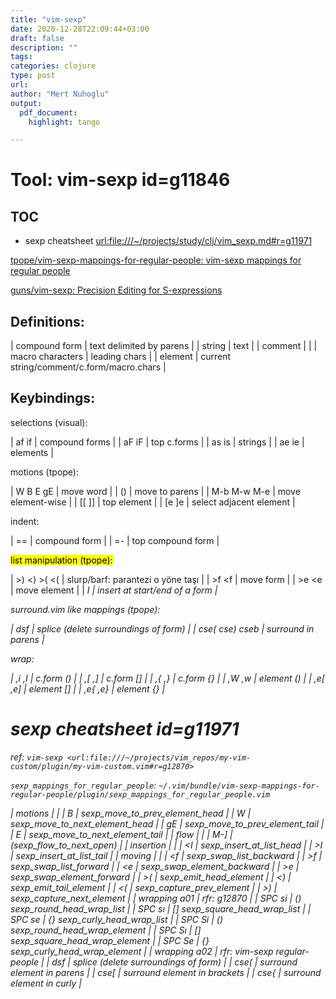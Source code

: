```yaml
---
title: "vim-sexp"
date: 2020-12-28T22:09:44+03:00 
draft: false
description: ""
tags:
categories: clojure
type: post
url:
author: "Mert Nuhoglu"
output:
  pdf_document:
    highlight: tango

---
```


# Tool: vim-sexp id=g11846

## TOC

- sexp cheatsheet <url:file:///~/projects/study/clj/vim_sexp.md#r=g11971>

[tpope/vim-sexp-mappings-for-regular-people: vim-sexp mappings for regular people](https://github.com/tpope/vim-sexp-mappings-for-regular-people)

[guns/vim-sexp: Precision Editing for S-expressions](https://github.com/guns/vim-sexp)

## Definitions:

  | compound form    | text delimited by parens                  |
  | string           | text                                      |
  | comment          |                                           |
  | macro characters | leading chars                             |
  | element          | current string/comment/c.form/macro.chars |

## Keybindings:

selections (visual):

  | af if            | compound forms                            |
  | aF iF            | top c.forms                               |
  | as is            | strings                                   |
  | ae ie            | elements                                  |

motions (tpope):

  | W B E gE         | move word                                 |
  | ()               | move to parens                            |
  | M-b M-w M-e      | move element-wise                         |
  | [[  ]]           | top element                               |
  | [e ]e            | select adjacent element                   |

indent:

  | ==               | compound form                             |
  | =-               | top compound form                         |

<mark>list<mark> manipulation (tpope): 

  | >) <) >( <(      | slurp/barf: parantezi o yöne taşı         |
  | >f <f            | move form                                 |
  | >e <e            | move element                              |
  | <I >I            | insert at start/end of a form             |

surround.vim like mappings (tpope):

  | dsf              | splice (delete surroundings of form)      |
  | cse( cse) cseb   | surround in parens                        |

wrap:

  | ,i ,I            | c.form ()                                 |
  | ,[ ,]            | c.form []                                 |
  | ,{ ,}            | c.form {}                                 |
  | ,W ,w            | element ()                                |
  | ,e[ ,e]          | element []                                |
  | ,e{ ,e}          | element {}                                |

# sexp cheatsheet id=g11971

ref: `vim-sexp <url:file:///~/projects/vim_repos/my-vim-custom/plugin/my-vim-custom.vim#r=g12870>`

`sexp_mappings_for_regular_people`: `~/.vim/bundle/vim-sexp-mappings-for-regular-people/plugin/sexp_mappings_for_regular_people.vim`

  | motions          |                                           |
  | B                | sexp_move_to_prev_element_head            |
  | W                | sexp_move_to_next_element_head            |
  | gE               | sexp_move_to_prev_element_tail            |
  | E                | sexp_move_to_next_element_tail            |
  | flow             |                                           |
  | M-]              | <Plug>(sexp_flow_to_next_open)            |
  | insertion        |                                           |
  | <I               | sexp_insert_at_list_head                  |
  | >I               | sexp_insert_at_list_tail                  |
  | moving           |                                           |
  | <f               | sexp_swap_list_backward                   |
  | >f               | sexp_swap_list_forward                    |
  | <e               | sexp_swap_element_backward                |
  | >e               | sexp_swap_element_forward                 |
  | >(               | sexp_emit_head_element                    |
  | <)               | sexp_emit_tail_element                    |
  | <(               | sexp_capture_prev_element                 |
  | >)               | sexp_capture_next_element                 |
  | wrapping a01     | rfr: g12870                               |
  | SPC si           | () sexp_round_head_wrap_list              |
  | SPC sı           | [] sexp_square_head_wrap_list             |
  | SPC se           | {} sexp_curly_head_wrap_list              |
  | SPC Si           | () sexp_round_head_wrap_element           |
  | SPC Sı           | [] sexp_square_head_wrap_element          |
  | SPC Se           | {} sexp_curly_head_wrap_element           |
  | wrapping a02     | rfr: vim-sexp regular-people              |
  | dsf              | splice (delete surroundings of form)      |
  | cse(             | surround element in parens                |
  | cse[             | surround element in brackets              |
  | cse{             | surround element in curly                 |
